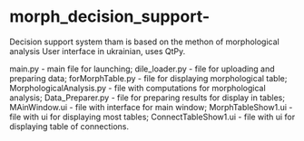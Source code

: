 # morph_decision_support-
Decision support system tham is based on the methon of morphological analysis
User interface in ukrainian, uses QtPy.

main.py - main file for launching;
dile_loader.py - file for uploading and preparing data;
forMorphTable.py - file for displaying morphological table;
MorphologicalAnalysis.py - file with computations for morphological analysis;
Data_Preparer.py - file for preparing results for display in tables;
MAinWindow.ui - file with interface for main window;
MorphTableShow1.ui - file with ui for displaying most tables;
ConnectTableShow1.ui - file with ui for displaying table of connections.
